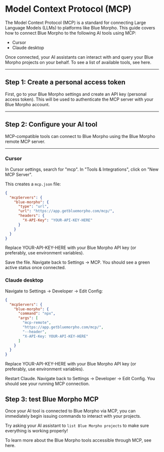 # Model Context Protocol (MCP) 

The Model Context Protocol (MCP) is a standard for connecting Large Language Models (LLMs) to platforms like Blue Morpho. This guide covers how to connect Blue Morpho to the following AI tools using MCP:

- Cursor  
- Claude desktop  

Once connected, your AI assistants can interact with and query your Blue Morpho projects on your behalf. To see a list of available tools, see here. 

---

## Step 1: Create a personal access token

First, go to your Blue Morpho settings and create an API key (personal access token). This will be used to authenticate the MCP server with your Blue Morpho account.

---

## Step 2: Configure your AI tool

MCP-compatible tools can connect to Blue Morpho using the Blue Morpho remote MCP server.

---

### Cursor

In Cursor settings, search for "mcp". In "Tools & Integrations", click on "New MCP Server".

This creates a `mcp.json` file:

```json
{
  "mcpServers": {
    "blue-morpho": {
      "type": "url",
      "url": "https://app.getbluemorpho.com/mcp/",
      "headers": {
        "X-API-Key": "YOUR-API-KEY-HERE"
      }
    }
  }
}
```

Replace YOUR-API-KEY-HERE with your Blue Morpho API key (or preferably, use environment variables). 

Save the file. Navigate back to Settings → MCP. You should see a green active status once connected.

### Claude desktop

Navigate to Settings → Developer → Edit Config:

```json
{
  "mcpServers": {
    "blue-morpho": {
      "command": "npx",
      "args": [
        "mcp-remote",
        "https://app.getbluemorpho.com/mcp/",
        "--header",
        "X-API-Key: YOUR-API-KEY-HERE"
      ]
    }
  }
}
```

Replace YOUR-API-KEY-HERE with your Blue Morpho API key (or preferably, use environment variables). 

Restart Claude. Navigate back to Settings → Developer → Edit Config. You should see your running MCP connection.

## Step 3: test Blue Morpho MCP

Once your AI tool is connected to Blue Morpho via MCP, you can immediately begin issuing commands to interact with your projects.

Try asking your AI assistant to `list Blue Morpho projects` to make sure everything is working properly!

To learn more about the Blue Morpho tools accessible through MCP, see here. 

